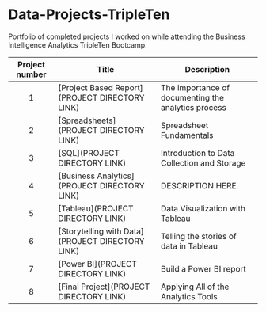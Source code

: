 # Data-Projects-TripleTen
Portfolio of completed projects I worked on while attending the Business Intelligence Analytics TripleTen Bootcamp.

| Project number | Title | Description |
| :-----------: | ----------- |----------- |
| 1 | [Project Based Report](PROJECT DIRECTORY LINK) | The importance of documenting the analytics process |
| 2 | [Spreadsheets](PROJECT DIRECTORY LINK) | Spreadsheet Fundamentals |
| 3 | [SQL](PROJECT DIRECTORY LINK) | Introduction to Data Collection and Storage |
| 4 | [Business Analytics](PROJECT DIRECTORY LINK) | DESCRIPTION HERE. |
| 5 | [Tableau](PROJECT DIRECTORY LINK) | Data Visualization with Tableau |
| 6 | [Storytelling with Data](PROJECT DIRECTORY LINK) | Telling the stories of data in Tableau |
| 7 | [Power BI](PROJECT DIRECTORY LINK) | Build a Power BI report |
| 8 | [Final Project](PROJECT DIRECTORY LINK) | Applying All of the Analytics Tools |
